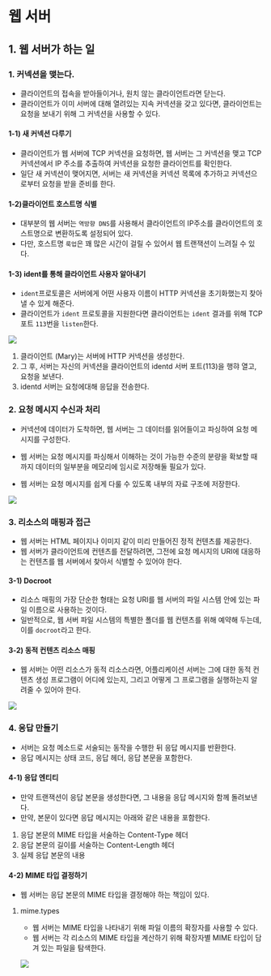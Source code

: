 # 웹 서버

## 1. 웹 서버가 하는 일



### 1. 커넥션을 맺는다.

- 클라이언트의 접속을 받아들이거나, 원치 않는 클라이언트라면 닫는다.
- 클라이언트가 이미 서버에 대해 열려있는 지속 커넥션을 갖고 있다면, 클라이언트는 요청을 보내기 위해 그 커넥션을 사용할 수 있다.



#### 1-1) 새 커넥션 다루기

- 클라이언트가 웹 서버에 TCP 커넥션을 요청하면, 웹 서버는 그 커넥션을 맺고 TCP 커넥션에서 IP 주소를 추출하여 커넥션을 요청한 클라이언트를 확인한다.
- 일단 새 커넥션이 맺어지면, 서버는 새 커넥션을 커넥션 목록에 추가하고 커넥션으로부터 요청을 받을 준비를 한다.



#### 1-2)클라이언트 호스트명 식별

- 대부분의 웹 서버는 `역방향 DNS`를 사용해서 클라이언트의 IP주소를 클라이언트의 호스트명으로 변환하도록 설정되어 있다.
- 다만, 호스트명 `룩업`은 꽤 많은 시간이 걸릴 수 있어서 웹 트랜잭션이 느려질 수 있다.



#### 1-3) ident를 통해 클라이언트 사용자 알아내기

- `ident`프로토콜은 서버에게 어떤 사용자 이름이 HTTP 커넥션을 초기화했는지 찾아낼 수 있게 해준다.
- 클라이언트가 `ident` 프로토콜을 지원한다면 클라이언트는 `ident` 결과를 위해 TCP 포트 `113`번을 `listen`한다.

![](https://flylib.com/books/1/2/1/html/2/049_files/image001.gif)

1. 클라이언트 (Mary)는 서버에 HTTP 커넥션을 생성한다.
2. 그 후, 서버는 자신의 커넥션을 클라이언트의 identd 서버 포트(113)을 행햐 열고, 요청을 보낸다.
3. identd 서버는 요청에대해 응답을 전송한다.



### 2. 요청 메시지 수신과 처리

- 커넥션에 데이터가 도착하면, 웹 서버는 그 데이터를 읽어들이고 파싱하여 요청 메시지를 구성한다.
- 웹 서버는 요청 메시지를 파싱해서 이해하는 것이 가능한 수준의 분량을 확보할 때까지 데이터의 일부분을 메모리에 임시로 저장해둘 필요가 있다.

- 웹 서버는 요청 메시지를 쉽게 다룰 수 있도록 내부의 자료 구조에 저장한다.

![](https://flylib.com/books/1/2/1/html/2/050_files/image002.gif)



### 3. 리소스의 매핑과 접근

- 웹 서버는 HTML 페이지나 이미지 같이 미리 만들어진 정적 컨텐츠를 제공한다.
- 웹 서버가 클라이언트에 컨텐츠를 전달하려면, 그전에 요청 메시지의 URI에 대응하는 컨텐츠를 웹 서버에서 찾아서 식별할 수 있어야 한다.

#### 3-1) Docroot

- 리소스 매핑의 가장 단순한 형태는 요청 URI를 웹 서버의 파일 시스템 안에 있는 파일 이름으로 사용하는 것이다.
- 일반적으로, 웹 서버 파일 시스템의 특별한 폴더를 웹 컨텐츠를 위해 예약해 두는데, 이를 `docroot`라고 한다.



#### 3-2) 동적 컨텐츠 리소스 매핑

- 웹 서버는 어떤 리소스가 동적 리소스라면, 어플리케이션 서버는 그에 대한 동적 컨텐츠 생성 프로그램이 어디에 있는지, 그리고 어떻게 그 프로그램을 실행하는지 알려줄 수 있어야 한다.

![](https://flylib.com/books/1/2/1/html/2/052_files/image004.gif)



### 4. 응답 만들기

- 서버는 요청 메소드로 서술되는 동작을 수행한 뒤 응답 메시지를 반환한다.
- 응답 메시지는 상태 코드, 응답 헤더, 응답 본문을 포함한다.



#### 4-1) 응답 엔티티

- 만약 트랜잭션이 응답 본문을 생성한다면, 그 내용을 응답 메시지와 함께 돌려보낸다.
- 만약, 본문이 있다면 응답 메시지는 아래와 같은 내용을 포함한다.

1. 응답 본문의 MIME 타입을 서술하는 Content-Type 헤더
2. 응답 본문의 길이를 서술하는 Content-Length 헤더
3. 실제 응답 본문의 내용



#### 4-2) MIME 타입 결정하기

- 웹 서버는 응답 본문의 MIME 타입을 결정해야 하는 책임이 있다.



1. mime.types

   - 웹 서버는 MIME 타입을 나타내기 위해 파일 이름의 확장자를 사용할 수 있다.
   - 웹 서버는 각 리소스의 MIME 타입을 계산하기 위해 확장자별 MIME 타입이 담겨 있는 파일을 탐색한다.

   ![](https://flylib.com/books/1/2/1/html/2/053_files/image001.gif)